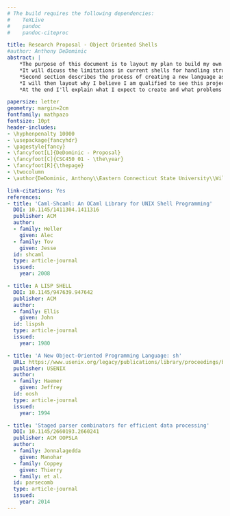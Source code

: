 ```yaml
---
# The build requires the following dependencies:
#    TeXLive
#    pandoc 
#    pandoc-citeproc

title: Research Proposal - Object Oriented Shells
#author: Anthony DeDominic
abstract: |
    *The purpose of this document is to layout my plan to build my own shell which will attempt to offer a new spin to an old tool.*
    *It will dicuss the limitations in current shells for handling structured data.*
    *Second section describes the process of creating a new language as whole, defining grammars and so on.*
    *I will then layout why I believe I am qualified to see this project to completion based on my previous experiences.*
    *At the end I'll explain what I expect to create and what problems will be solvable with it.*

papersize: letter
geometry: margin=2cm
fontfamily: mathpazo
fontsize: 10pt
header-includes:
- \hyphenpenalty 10000
- \usepackage{fancyhdr}
- \pagestyle{fancy}
- \fancyfoot[L]{DeDominic - Proposal}
- \fancyfoot[C]{CSC450 01 - \the\year}
- \fancyfoot[R]{\thepage}
- \twocolumn
- \author{DeDominic, Anthony\\Eastern Connecticut State University\\Willimantic, USA\\dedominica@my.easternct.edu}

link-citations: Yes
references:
- title: 'Caml-Shcaml: An OCaml Library for UNIX Shell Programming'
  DOI: 10.1145/1411304.1411316
  publisher: ACM
  author:
  - family: Heller
    given: Alec
  - family: Tov
    given: Jesse
  id: shcaml
  type: article-journal
  issued:
    year: 2008

- title: A LISP SHELL
  DOI: 10.1145/947639.947642
  publisher: ACM
  author:
  - family: Ellis
    given: John
  id: lispsh
  type: article-journal
  issued:
    year: 1980

- title: 'A New Object-Oriented Programming Language: sh'
  URL: https://www.usenix.org/legacy/publications/library/proceedings/bos94/full_papers/haemer.ps
  publisher: USENIX
  author:
  - family: Haemer
    given: Jeffrey
  id: oosh
  type: article-journal
  issued:
    year: 1994

- title: 'Staged parser combinators for efficient data processing'
  DOI: 10.1145/2660193.2660241
  publisher: ACM OOPSLA
  author:
  - family: Jonnalagedda
    given: Manohar
  - family: Coppey
    given: Thierry 
  - family: et al.
  id: parsecomb
  type: article-journal
  issued:
    year: 2014
---
```

